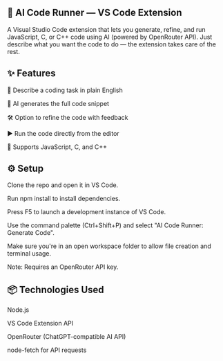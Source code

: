 ## 🧠 AI Code Runner — VS Code Extension
A Visual Studio Code extension that lets you generate, refine, and run JavaScript, C, or C++ code using AI (powered by OpenRouter API). Just describe what you want the code to do — the extension takes care of the rest.

## ✨ Features
💬 Describe a coding task in plain English

🤖 AI generates the full code snippet

🛠️ Option to refine the code with feedback

▶️ Run the code directly from the editor

🧪 Supports JavaScript, C, and C++

## ⚙️ Setup
Clone the repo and open it in VS Code.

Run npm install to install dependencies.

Press F5 to launch a development instance of VS Code.

Use the command palette (Ctrl+Shift+P) and select "AI Code Runner: Generate Code".

Make sure you're in an open workspace folder to allow file creation and terminal usage.

Note: Requires an OpenRouter API key.

## 📦 Technologies Used
Node.js

VS Code Extension API

OpenRouter (ChatGPT-compatible AI API)

node-fetch for API requests

